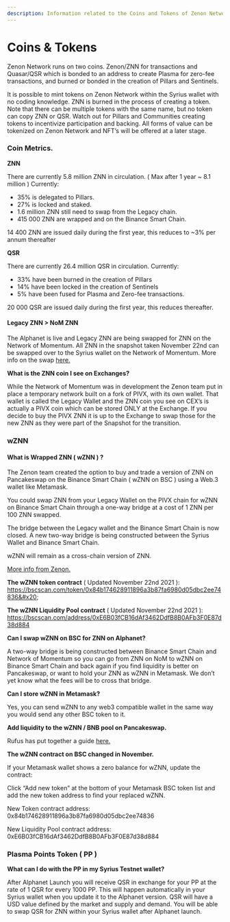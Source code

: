 ```yaml
---
description: Information related to the Coins and Tokens of Zenon Network
---
```


# Coins & Tokens

Zenon Network runs on two coins. Zenon/ZNN for transactions and Quasar/QSR which is bonded to an address to create Plasma for zero-fee transactions, and burned or bonded in the creation of Pillars and Sentinels.

It is possible to mint tokens on Zenon Network within the Syrius wallet with no coding knowledge. ZNN is burned in the process of creating a token. Note that there can be multiple tokens with the same name, but no token can copy ZNN or QSR. Watch out for Pillars and Communities creating tokens to incentivize participation and backing. All forms of value can be tokenized on Zenon Network and NFT’s will be offered at a later stage.

### **Coin Metrics.**

**ZNN**

There are currently 5.8 million ZNN in circulation. ( Max after 1 year \~ 8.1 million ) Currently:

* 35% is delegated to Pillars.
* 27% is locked and staked.
* 1.6 million ZNN still need to swap from the Legacy chain.
* 415 000 ZNN are wrapped and on the Binance Smart Chain.

14 400 ZNN are issued daily during the first year, this reduces to \~3% per annum thereafter

**QSR**

There are currently 26.4 million QSR in circulation. Currently:

* 33% have been burned in the creation of Pillars
* 14% have been locked in the creation of Sentinels
* 5% have been fused for Plasma and Zero-fee transactions.

20 000 QSR are issued daily during the first year, this reduces thereafter.

#### **Legacy ZNN > NoM ZNN**

The Alphanet is live and Legacy ZNN are being swapped for ZNN on the Network of Momentum. All ZNN in the snapshot taken November 22nd can be swapped over to the Syrius wallet on the Network of Momentum. More info on the swap [here. ](swap-to-alphanet.md)

**What is the ZNN coin I see on Exchanges?**&#x20;

While the Network of Momentum was in development the Zenon team put in place a temporary network built on a fork of PIVX, with its own wallet. That wallet is called the Legacy Wallet and the ZNN coin you see on CEX’s is actually a PIVX coin which can be stored ONLY at the Exchange. If you decide to buy the PIVX ZNN it is up to the Exchange to swap those for the new ZNN as they were part of the Snapshot for the transition.&#x20;

### wZNN&#x20;

#### **What is Wrapped ZNN ( wZNN ) ?**&#x20;

The Zenon team created the option to buy and trade a version of ZNN on Pancakeswap on the Binance Smart Chain ( wZNN on BSC ) using a Web.3 wallet like Metamask.&#x20;

You could swap ZNN from your Legacy Wallet on the PIVX chain for wZNN on Binance Smart Chain through a one-way bridge at a cost of 1 ZNN per 100 ZNN swapped.&#x20;

The bridge between the Legacy wallet and the Binance Smart Chain is now closed. A new two-way bridge is being constructed between the Syrius Wallet and Binance Smart Chain.&#x20;

wZNN will remain as a cross-chain version of ZNN.&#x20;

[More info from Zenon. ](https://medium.com/@zenon.network/zenon-building-bridges-272538cde1a7)

**The wZNN token contract** ( Updated November 22nd 2021 ): https://bscscan.com/token/0x84b174628911896a3b87fa6980d05dbc2ee74836&#x20;

**The wZNN Liquidity Pool contract** ( Updated November 22nd 2021 ): https://bscscan.com/address/0xE6B03fCB16dAf3462DdfB8B0AFb3F0E87d38d884

**Can I swap wZNN on BSC for ZNN on Alphanet?**&#x20;

A two-way bridge is being constructed between Binance Smart Chain and Network of Momentum so you can go from ZNN on NoM to wZNN on Binance Smart Chain and back again if you find liquidity is better on Pancakeswap, or want to hold your ZNN as wZNN in Metamask. We don’t yet know what the fees will be to cross that bridge.&#x20;

**Can I store wZNN in Metamask?**&#x20;

Yes, you can send wZNN to any web3 compatible wallet in the same way you would send any other BSC token to it.&#x20;

**Add liquidity to the wZNN / BNB pool on Pancakeswap.**

Rufus has put together a guide [here.](https://medium.com/@rufusizthebezt/zenon-liquidity-program-how-to-add-liquidity-on-pancakeswap-75894da9949b)

**The wZNN contract on BSC changed in November.**

If your Metamask wallet shows a zero balance for wZNN, update the contract:

Click “Add new token” at the bottom of your Metamask BSC token list and add the new token address to find your replaced wZNN.&#x20;

New Token contract address: 0x84b174628911896a3b87fa6980d05dbc2ee74836&#x20;

New Liquidity Pool contract address: 0xE6B03fCB16dAf3462DdfB8B0AFb3F0E87d38d884&#x20;

### Plasma Points Token ( PP )&#x20;

**What can I do with the PP in my Syrius Testnet wallet?**&#x20;

After Alphanet Launch you will receive QSR in exchange for your PP at the rate of 1 QSR for every 1000 PP. This will happen automatically in your Syrius wallet when you update it to the Alphanet version. QSR will have a USD value defined by the market and supply and demand. You will be able to swap QSR for ZNN within your Syrius wallet after Alphanet launch.
